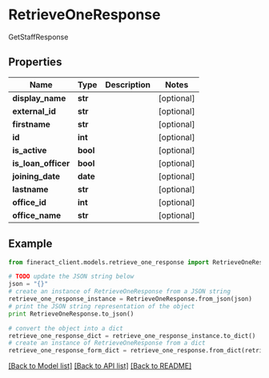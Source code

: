 # RetrieveOneResponse

GetStaffResponse

## Properties

Name | Type | Description | Notes
------------ | ------------- | ------------- | -------------
**display_name** | **str** |  | [optional] 
**external_id** | **str** |  | [optional] 
**firstname** | **str** |  | [optional] 
**id** | **int** |  | [optional] 
**is_active** | **bool** |  | [optional] 
**is_loan_officer** | **bool** |  | [optional] 
**joining_date** | **date** |  | [optional] 
**lastname** | **str** |  | [optional] 
**office_id** | **int** |  | [optional] 
**office_name** | **str** |  | [optional] 

## Example

```python
from fineract_client.models.retrieve_one_response import RetrieveOneResponse

# TODO update the JSON string below
json = "{}"
# create an instance of RetrieveOneResponse from a JSON string
retrieve_one_response_instance = RetrieveOneResponse.from_json(json)
# print the JSON string representation of the object
print RetrieveOneResponse.to_json()

# convert the object into a dict
retrieve_one_response_dict = retrieve_one_response_instance.to_dict()
# create an instance of RetrieveOneResponse from a dict
retrieve_one_response_form_dict = retrieve_one_response.from_dict(retrieve_one_response_dict)
```
[[Back to Model list]](../README.md#documentation-for-models) [[Back to API list]](../README.md#documentation-for-api-endpoints) [[Back to README]](../README.md)


